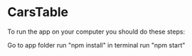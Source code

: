 # CarsTable
To run the app on your computer you should do these steps:

Go to app folder
run "npm install" in terminal
run "npm start"
